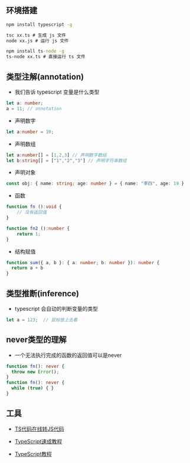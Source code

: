 

## 环境搭建

```cmd
npm install typescript -g 

tsc xx.ts # 生成 js 文件
node xx.js # 运行 js 文件

npm install ts-node -g 
ts-node xx.ts # 直接运行 ts 文件
```







## 类型注解(annotation)

-   我们告诉 typescript 变量是什么类型

```typescript
let a: number;
a = 11; // annotation
```

-   声明数字

```typescript
let a:number = 10;
```

-   声明数组

```typescript
let a:number[] = [1,2,3] // 声明数字数组
let b:string[] = ["1","2","3"] // 声明字符串数组
```

-   声明对象

```typescript
const obj: { name: string; age: number } = { name: "李四", age: 19 }
```

-   函数

```typescript
function fn ():void {
    // 没有返回值
}

function fn2 ():number {
	return 1;
}
```

-   结构赋值

```typescript
function sum({ a, b }: { a: number; b: number }): number {
  return a + b
}
```



## 类型推断(inference)

-   typescript 会自动的判断变量的类型

```typescript
let a = 123;  // 鼠标放上去看
```

## never类型的理解

-   一个无法执行完成的函数的返回值可以是never

```typescript
function fn(): never {
  throw new Error();
}
function fn(): never {
  while (true) { }
}
```



## 工具

-   [TS代码在线转JS代码 ](https://www.typescriptlang.org/zh/play?#code/Q)

-   [TypeScript速成教程](https://github.com/joye61/typescript-tutorial)
-   [TypeScript教程](https://ts.xcatliu.com/)